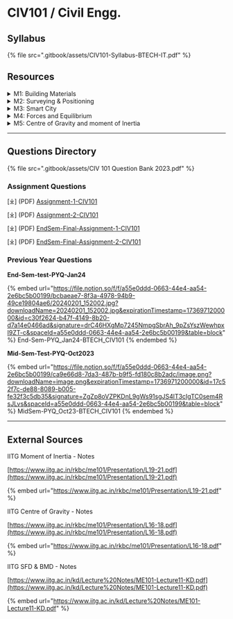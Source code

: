 # CIV101 / Civil Engg.

## Syllabus

{% file src=".gitbook/assets/CIV101-Syllabus-BTECH-IT.pdf" %}

## Resources

<details>

<summary>M1: Building Materials</summary>

\[⤓] [Introduction-to-Construction-Material](https://view.officeapps.live.com/op/view.aspx?src=https%3A%2F%2Ffile.notion.so%2Ff%2Ff%2Fa55e0ddd-0663-44e4-aa54-2e6bc5b00199%2F9df2e2b7-bd77-4d26-99fa-f2e06ce6f57c%2FIntro_to_Construction_Materials.pptx%3Ftable%3Dblock%26id%3D41d3cd59-127e-477e-a402-b758930cb82d%26spaceId%3Da55e0ddd-0663-44e4-aa54-2e6bc5b00199%26expirationTimestamp%3D1736978400000%26signature%3DmhO39Zux2AkWMEebsypuUsF8bngCjwLz0_XwjjzMAho%26downloadName%3DIntro%2Bto%2BConstruction%2BMaterials.pptx\&wdOrigin=BROWSELINK)

\[⤓] [Building-Construction-Material-(Stone)](https://view.officeapps.live.com/op/view.aspx?src=https%3A%2F%2Ffile.notion.so%2Ff%2Ff%2Fa55e0ddd-0663-44e4-aa54-2e6bc5b00199%2F78e5f93a-c43d-43b5-9f8e-11605a96aa38%2F2.0_Stone_geological_classification.pptx%3Ftable%3Dblock%26id%3D7e851820-08bd-446e-a1a5-b48055c07b6f%26spaceId%3Da55e0ddd-0663-44e4-aa54-2e6bc5b00199%26expirationTimestamp%3D1736978400000%26signature%3Dh3QBEi7HgWYWhqa75vEQ6Ba9BBUBAZo1LX5x_xVUaMo%26downloadName%3D2.0%2BStone%2Bgeological%2Bclassification.pptx\&wdOrigin=BROWSELINK)

\[⤓] [Building-Construction-Material-(Natural-Stone)](https://file.notion.so/f/f/a55e0ddd-0663-44e4-aa54-2e6bc5b00199/ac9ff89c-b3cc-4380-b21f-c4d939bd288c/3._Natural_Stone_-_The_Building_Material.pdf?table=block\&id=8ef0f0df-ea76-4e90-814f-04d21896e628\&spaceId=a55e0ddd-0663-44e4-aa54-2e6bc5b00199\&expirationTimestamp=1736978400000\&signature=vlMSN8pKN85et_q9MyzkCdlWREE8H_MX9Lg5C5w1StM\&downloadName=3.+Natural_Stone_-_The_Building_Material.pdf)

\[⤓] [Building-Construction-Material-(Classification-Of-Rocks)](https://file.notion.so/f/f/a55e0ddd-0663-44e4-aa54-2e6bc5b00199/216a63ef-ab27-4a96-91f7-7ed4d03bb001/1.0_Classification_of__Rocks.pdf?table=block\&id=112ae8dd-723f-4924-9bc2-f5430ed47b32\&spaceId=a55e0ddd-0663-44e4-aa54-2e6bc5b00199\&expirationTimestamp=1736978400000\&signature=DtuDci1Sy8Iyx2RzZfTsV8SUbTwAo1gRcg_fZ8BAX6A\&downloadName=1.0+Classification+of+_Rocks.pdf)

\[⤓] [Building-Construction-Material-(Cement)](https://view.officeapps.live.com/op/view.aspx?src=https%3A%2F%2Ffile.notion.so%2Ff%2Ff%2Fa55e0ddd-0663-44e4-aa54-2e6bc5b00199%2Fd8cea186-8821-45fd-842d-ad53861a13a9%2FCEMENT_Lecture_23.pptx%3Ftable%3Dblock%26id%3Da5930c94-6239-4c66-9641-70f92b7e6c1d%26spaceId%3Da55e0ddd-0663-44e4-aa54-2e6bc5b00199%26expirationTimestamp%3D1736978400000%26signature%3DZ9_gXv6V-lhVGYx_P_pWvRXRkeEeZPTkhglrt4YMiCg%26downloadName%3DCEMENT%2BLecture%2B23.pptx\&wdOrigin=BROWSELINK)

</details>

<details>

<summary>M2: Surveying &#x26; Positioning</summary>

\[⤓] [Surveying](https://view.officeapps.live.com/op/view.aspx?src=https%3A%2F%2Ffile.notion.so%2Ff%2Ff%2Fa55e0ddd-0663-44e4-aa54-2e6bc5b00199%2Fe9e34a3f-9454-4f48-a6ed-c398bedf892f%2FPresentation_A.K_Nigam_sir_\(2\).pptx%3Ftable%3Dblock%26id%3Dd855d2e7-f4dd-4675-a556-c1a35844dca9%26spaceId%3Da55e0ddd-0663-44e4-aa54-2e6bc5b00199%26expirationTimestamp%3D1736978400000%26signature%3D5D8zOYAcW8k4UwTVUjtm_MLaozvLLH1tWIER76Uz92A%26downloadName%3DSurveying.pptx\&wdOrigin=BROWSELINK)

\[⤓] [Rise & Fall Method](https://file.notion.so/f/f/a55e0ddd-0663-44e4-aa54-2e6bc5b00199/a86b7d99-f3df-440a-bce8-c8845423da80/DocScanner_03-Jan-2023_11-25_am.pdf?table=block\&id=57730970-66c6-4d3f-8f36-e667dcdad386\&spaceId=a55e0ddd-0663-44e4-aa54-2e6bc5b00199\&expirationTimestamp=1736978400000\&signature=97Cl7qwYAQIm36zbfxnKIZI_gIysQVucZeeXHUTn0w8\&downloadName=Rise+and+Fall+Method.pdf)

\[⤓] [Levelling Questions](https://file.notion.so/f/f/a55e0ddd-0663-44e4-aa54-2e6bc5b00199/e18fd04a-83ea-46ec-b175-e453e662e983/DocScanner_09-Jan-2024_9-41_am.pdf?table=block\&id=d10c1a4b-10b0-4720-9358-85b695f92135\&spaceId=a55e0ddd-0663-44e4-aa54-2e6bc5b00199\&expirationTimestamp=1736978400000\&signature=RY42vSurIgC22AiZIX1xLMsWw_rsEuTLuLEoaTJe6aI\&downloadName=Levelling+Qs.pdf)

</details>

<details>

<summary>M3: Smart City</summary>

\[⤓] [Green Buildings](https://view.officeapps.live.com/op/view.aspx?src=https%3A%2F%2Ffile.notion.so%2Ff%2Ff%2Fa55e0ddd-0663-44e4-aa54-2e6bc5b00199%2F95e540a9-d0f1-4a19-8336-c4c8cb750573%2FGreen_Building.pptx%3Ftable%3Dblock%26id%3D36ee7599-e9b4-448c-9530-8b5e03706d85%26spaceId%3Da55e0ddd-0663-44e4-aa54-2e6bc5b00199%26expirationTimestamp%3D1736978400000%26signature%3DqxJWWsyvKMjcK3KQsedg9o8MMJ3Xju4sa8im_oS66pg%26downloadName%3DGreen_Building.pptx\&wdOrigin=BROWSELINK)

\[⤓] [Smart City](https://view.officeapps.live.com/op/view.aspx?src=https%3A%2F%2Ffile.notion.so%2Ff%2Ff%2Fa55e0ddd-0663-44e4-aa54-2e6bc5b00199%2F44dd307b-7caa-4ce4-8341-94c39600a6b7%2Fsmart_city_PPt.pptx%3Ftable%3Dblock%26id%3Dfb56f42c-e1a0-4729-a91c-d869b0127757%26spaceId%3Da55e0ddd-0663-44e4-aa54-2e6bc5b00199%26expirationTimestamp%3D1736978400000%26signature%3DpPri7kLwNpwX99ZPBlj3JuETg5s0nRbHaENp9PFZWEY%26downloadName%3Dsmart%2Bcity%2BPPt.pptx\&wdOrigin=BROWSELINK)

</details>

<details>

<summary>M4: Forces and Equilibrium</summary>

\[⤓] [SF & Bending Moment](https://view.officeapps.live.com/op/view.aspx?src=https%3A%2F%2Ffile.notion.so%2Ff%2Ff%2Fa55e0ddd-0663-44e4-aa54-2e6bc5b00199%2F7ff02d9d-217c-4529-ae52-037c214f5bd7%2FBending_moment_and_SF.ppt%3Ftable%3Dblock%26id%3D9ddcf40b-013d-4876-a024-1dba953a50ac%26spaceId%3Da55e0ddd-0663-44e4-aa54-2e6bc5b00199%26expirationTimestamp%3D1736978400000%26signature%3Dy9Mw_hc2-FygPbUdTpMPhcxiPJT4L7Q3hQ17TzfahA8%26downloadName%3DSF%2B%2526%2BBending%2BMoment%2BDiagram.ppt\&wdOrigin=BROWSELINK)

\[⤓] [SF & BMD](https://file.notion.so/f/f/a55e0ddd-0663-44e4-aa54-2e6bc5b00199/af17d8cb-e84f-42bf-9258-40515e41f074/DocScanner_23-Dec-2023_10-01_pm.pdf?table=block\&id=ecfb795a-0933-4574-a99e-71d836b08994\&spaceId=a55e0ddd-0663-44e4-aa54-2e6bc5b00199\&expirationTimestamp=1736978400000\&signature=CzWwu9ZqW8aTET39GqKPCC509y8jq8Hc0hbZP_qNO4c\&downloadName=SF++%26+BMD.pdf)

\[ ▶︎ ] [\[Playlist\] SFD & BMD by Gear Instt.](https://www.youtube.com/playlist?list=PL727BYvm8B1n-DA6Ruv-fYFpTr41Dkvm2)

\[ ▶︎ ] [\[Playlist\] S.F.D. AND B.M.D. Problems](https://www.youtube.com/playlist?list=PLDN15nk5uLiBRHW2Y3mqr_KC0hqUQXu2D)

</details>

<details>

<summary>M5: Centre of Gravity and moment of Inertia</summary>

\[⤓] [Centre of Gravity](https://file.notion.so/f/f/a55e0ddd-0663-44e4-aa54-2e6bc5b00199/e8220851-8e79-4972-b169-66b1223e2f06/DocScanner_27-Nov-2023_9-59_am_\(1\).pdf?table=block\&id=9c3569aa-a111-42c4-97b2-10baa85be38d\&spaceId=a55e0ddd-0663-44e4-aa54-2e6bc5b00199\&expirationTimestamp=1736978400000\&signature=x9zBM3lYDfP0LtpFXAiqkn5Z8vwRPkxPv-yY33TBVnM\&downloadName=Centre+of+Gravity.pdf)

\[ ▶︎ ] [(Playlist) Centre of Gravity](https://www.youtube.com/playlist?list=PL727BYvm8B1ldIKIfh_MpyvhYbtrcLi7z)

\[ ▶︎ ] [(Playlist) Moment of Inertia](https://www.youtube.com/playlist?list=PL727BYvm8B1n3pZ3NKmiNI9rPol5QyJrE)

</details>

***

## Questions Directory

{% file src=".gitbook/assets/CIV 101 Question Bank 2023.pdf" %}

### Assignment Questions

\[⤓] (PDF) [Assignment-1-CIV101](https://view.officeapps.live.com/op/view.aspx?src=https%3A%2F%2Ffile.notion.so%2Ff%2Ff%2Fa55e0ddd-0663-44e4-aa54-2e6bc5b00199%2Fa74d99a5-4f5f-4af6-bc75-ce014cfa2a02%2FAssignment_CIV_101.docx%3Ftable%3Dblock%26id%3Db6233207-d933-4aa1-9c36-576a391749d0%26spaceId%3Da55e0ddd-0663-44e4-aa54-2e6bc5b00199%26expirationTimestamp%3D1736971200000%26signature%3DnYB0Eo2HlyqU0c8B-DKN7OaNi1VkC0lCGeasyt1XLv0%26downloadName%3DAssignment%2B1%2B-%2BMid%2BTerm%2BTest.docx\&wdOrigin=BROWSELINK)

\[⤓] (PDF) [Assignment-2-CIV101](https://view.officeapps.live.com/op/view.aspx?src=https%3A%2F%2Ffile.notion.so%2Ff%2Ff%2Fa55e0ddd-0663-44e4-aa54-2e6bc5b00199%2F8e89c32b-c69b-4ae3-96f8-1f4e425cfd4e%2FCIV101__Assignment_2.docx%3Ftable%3Dblock%26id%3Dfcf66c21-28c0-4bd2-bf3d-3e5df625ebfb%26spaceId%3Da55e0ddd-0663-44e4-aa54-2e6bc5b00199%26expirationTimestamp%3D1736971200000%26signature%3Dp3Z0DMcjGBHOJY2m816le024wGYBbL9DXttz1UvSj98%26downloadName%3DCAssignment%2B2.docx\&wdOrigin=BROWSELINK)

\[⤓] (PDF) [EndSem-Final-Assignment-1-CIV101](https://file.notion.so/f/f/a55e0ddd-0663-44e4-aa54-2e6bc5b00199/d27e1df3-54b6-404b-bb43-2e57809efb90/ASSIGNMENT-2.pdf?table=block\&id=44fdde69-5c34-4046-8bd3-1eb1107c4b71\&spaceId=a55e0ddd-0663-44e4-aa54-2e6bc5b00199\&expirationTimestamp=1736971200000\&signature=p7RoCGso5Wkn6IxCuATFrS1Kvzl1GjsDwMCMD9s_pGw\&downloadName=ASSIGNMENT-2-Civil.pdf)

\[⤓] (PDF) [EndSem-Final-Assignment-2-CIV101](https://file.notion.so/f/f/a55e0ddd-0663-44e4-aa54-2e6bc5b00199/7c5101de-74ac-44cc-a7b1-10898faf2762/IMG-20240130-WA0003.jpg?table=block\&id=508e93d5-14e8-46e5-8fb7-da631d4e23ea\&spaceId=a55e0ddd-0663-44e4-aa54-2e6bc5b00199\&expirationTimestamp=1736978400000\&signature=NgSHcVBPt7yBoXNZnuz0z-yF9_I0FGadGKvK0a1pqhY\&downloadName=IMG-20240130-WA0003.jpg)

### Previous Year Questions

**End-Sem-test-PYQ-Jan24**

{% embed url="https://file.notion.so/f/f/a55e0ddd-0663-44e4-aa54-2e6bc5b00199/bcbaeae7-8f3a-4978-94b9-49ce19804ae6/20240201_152002.jpg?downloadName=20240201_152002.jpg&expirationTimestamp=1736971200000&id=c30f2624-b47f-4149-8b20-d7a14e0466ad&signature=drC46HXgMp7245NmpgSbrAh_9pZsYszWewhpxI9ZT-c&spaceId=a55e0ddd-0663-44e4-aa54-2e6bc5b00199&table=block" %}
End-Sem-PYQ\_Jan24-BTECH\_CIV101
{% endembed %}

**Mid-Sem-Test-PYQ-Oct2023**

{% embed url="https://file.notion.so/f/f/a55e0ddd-0663-44e4-aa54-2e6bc5b00199/ca9e66d8-7da3-487b-b9f5-fd180c8b2adc/image.png?downloadName=image.png&expirationTimestamp=1736971200000&id=17c52f7c-de88-8089-b005-fe32f3c5db35&signature=ZgZp8oVZPKDnL9gWs91sgJS4lT3cIgTC0sem4RsJLvs&spaceId=a55e0ddd-0663-44e4-aa54-2e6bc5b00199&table=block" %}
MidSem-PYQ\_Oct23-BTECH\_CIV101
{% endembed %}

***

## External Sources

IITG Moment of Inertia - Notes

[https://www.iitg.ac.in/rkbc/me101/Presentation/L19-21.pdf](https://www.iitg.ac.in/rkbc/me101/Presentation/L19-21.pdf)

{% embed url="https://www.iitg.ac.in/rkbc/me101/Presentation/L19-21.pdf" %}

IITG Centre of Gravity - Notes

[https://www.iitg.ac.in/rkbc/me101/Presentation/L16-18.pdf](https://www.iitg.ac.in/rkbc/me101/Presentation/L16-18.pdf)

{% embed url="https://www.iitg.ac.in/rkbc/me101/Presentation/L16-18.pdf" %}

IITG SFD & BMD - Notes

[https://www.iitg.ac.in/kd/Lecture%20Notes/ME101-Lecture11-KD.pdf](https://www.iitg.ac.in/kd/Lecture%20Notes/ME101-Lecture11-KD.pdf)

{% embed url="https://www.iitg.ac.in/kd/Lecture%20Notes/ME101-Lecture11-KD.pdf" %}

